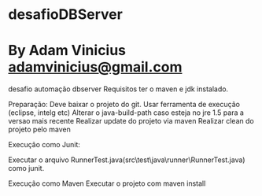 # desafioDBServer
# By Adam Vinicius adamvinicius@gmail.com
desafio automação dbserver
Requisitos
ter o maven e jdk instalado.

Preparação:
Deve baixar o projeto do git.
Usar ferramenta de execução (eclipse, intelg etc)
Alterar o java-build-path caso esteja no jre 1.5 para a versao mais recente
Realizar update do projeto via maven
Realizar clean do projeto pelo maven


Execução como Junit:

Executar o arquivo RunnerTest.java(src\test\java\runner\RunnerTest.java) como junit.

Execução como Maven
Executar o projeto com maven install
